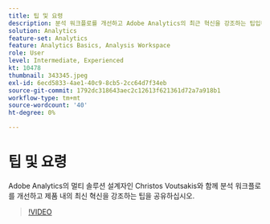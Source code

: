 ```yaml
---
title: 팁 및 요령
description: 분석 워크플로를 개선하고 Adobe Analytics의 최근 혁신을 강조하는 팁입니다.
solution: Analytics
feature-set: Analytics
feature: Analytics Basics, Analysis Workspace
role: User
level: Intermediate, Experienced
kt: 10478
thumbnail: 343345.jpeg
exl-id: 6ecd5833-4ae1-40c9-8cb5-2cc64d7f34eb
source-git-commit: 1792dc318643aec2c12613f621361d72a7a918b1
workflow-type: tm+mt
source-wordcount: '40'
ht-degree: 0%

---
```


# 팁 및 요령

Adobe Analytics의 멀티 솔루션 설계자인 Christos Voutsakis와 함께 분석 워크플로를 개선하고 제품 내의 최신 혁신을 강조하는 팁을 공유하십시오.

>[!VIDEO](https://video.tv.adobe.com/v/343345/?quality=12&learn=on)

